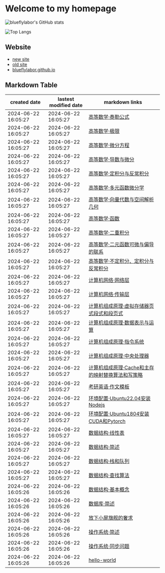 # Welcome to my homepage

![blueflylabor's GitHub stats](https://github-readme-stats.vercel.app/api?username=blueflylabor&count_private=true&theme=dark)

![Top Langs](https://github-readme-stats.vercel.app/api/top-langs?username=blueflylabor&layout=compact&count_private=true&theme=dark)

## Website
- [new site](https://www.cnblogs.com/blueflylabor)
- [old site](https://www.cnblogs.com/Carrawayang)
- [blueflylabor.github.io](https://blueflylabor.github.io)

## Markdown Table 


|created date|lastest modified date|markdown links|
|-|-|-|
|2024-06-22 16:05:27|2024-06-22 16:05:27|[高等数学·泰勒公式](https://github.com/blueflylabor/blueflylabor/blob/master/posts/高等数学·泰勒公式.md)
|2024-06-22 16:05:27|2024-06-22 16:05:27|[高等数学·极限](https://github.com/blueflylabor/blueflylabor/blob/master/posts/高等数学·极限.md)
|2024-06-22 16:05:27|2024-06-22 16:05:27|[高等数学·微分方程](https://github.com/blueflylabor/blueflylabor/blob/master/posts/高等数学·微分方程.md)
|2024-06-22 16:05:27|2024-06-22 16:05:27|[高等数学·导数与微分](https://github.com/blueflylabor/blueflylabor/blob/master/posts/高等数学·导数与微分.md)
|2024-06-22 16:05:27|2024-06-22 16:05:27|[高等数学·定积分与反常积分](https://github.com/blueflylabor/blueflylabor/blob/master/posts/高等数学·定积分与反常积分.md)
|2024-06-22 16:05:27|2024-06-22 16:05:27|[高等数学·多元函数微分学](https://github.com/blueflylabor/blueflylabor/blob/master/posts/高等数学·多元函数微分学.md)
|2024-06-22 16:05:27|2024-06-22 16:05:27|[高等数学·向量代数与空间解析几何](https://github.com/blueflylabor/blueflylabor/blob/master/posts/高等数学·向量代数与空间解析几何.md)
|2024-06-22 16:05:27|2024-06-22 16:05:27|[高等数学·函数](https://github.com/blueflylabor/blueflylabor/blob/master/posts/高等数学·函数.md)
|2024-06-22 16:05:27|2024-06-22 16:05:27|[高等数学·二重积分](https://github.com/blueflylabor/blueflylabor/blob/master/posts/高等数学·二重积分.md)
|2024-06-22 16:05:27|2024-06-22 16:05:27|[高等数学·二元函数可微与偏导的联系​](https://github.com/blueflylabor/blueflylabor/blob/master/posts/高等数学·二元函数可微与偏导的联系​.md)
|2024-06-22 16:05:27|2024-06-22 16:05:27|[高等数学·不定积分、定积分与反常积分](https://github.com/blueflylabor/blueflylabor/blob/master/posts/高等数学·不定积分、定积分与反常积分.md)
|2024-06-22 16:05:27|2024-06-22 16:05:27|[计算机网络·网络层](https://github.com/blueflylabor/blueflylabor/blob/master/posts/计算机网络·网络层.md)
|2024-06-22 16:05:27|2024-06-22 16:05:27|[计算机网络·传输层](https://github.com/blueflylabor/blueflylabor/blob/master/posts/计算机网络·传输层.md)
|2024-06-22 16:05:27|2024-06-22 16:05:27|[计算机组成原理·虚拟存储器页式段式和段页式](https://github.com/blueflylabor/blueflylabor/blob/master/posts/计算机组成原理·虚拟存储器页式段式和段页式.md)
|2024-06-22 16:05:27|2024-06-22 16:05:27|[计算机组成原理·数据表示与运算](https://github.com/blueflylabor/blueflylabor/blob/master/posts/计算机组成原理·数据表示与运算.md)
|2024-06-22 16:05:27|2024-06-22 16:05:27|[计算机组成原理·指令系统](https://github.com/blueflylabor/blueflylabor/blob/master/posts/计算机组成原理·指令系统.md)
|2024-06-22 16:05:27|2024-06-22 16:05:27|[计算机组成原理·中央处理器](https://github.com/blueflylabor/blueflylabor/blob/master/posts/计算机组成原理·中央处理器.md)
|2024-06-22 16:05:27|2024-06-22 16:05:27|[计算机组成原理·Cache和主存的映射替换算法和写策略](https://github.com/blueflylabor/blueflylabor/blob/master/posts/计算机组成原理·Cache和主存的映射替换算法和写策略.md)
|2024-06-22 16:05:27|2024-06-22 16:05:27|[考研英语·作文模板](https://github.com/blueflylabor/blueflylabor/blob/master/posts/考研英语·作文模板.md)
|2024-06-22 16:05:27|2024-06-22 16:05:27|[环境配置·Ubuntu22.04安装Nodejs](https://github.com/blueflylabor/blueflylabor/blob/master/posts/环境配置·Ubuntu22.04安装Nodejs.md)
|2024-06-22 16:05:27|2024-06-22 16:05:27|[环境配置·Ubuntu1804安装CUDA和Pytorch](https://github.com/blueflylabor/blueflylabor/blob/master/posts/环境配置·Ubuntu1804安装CUDA和Pytorch.md)
|2024-06-22 16:05:27|2024-06-22 16:05:27|[数据结构·线性表](https://github.com/blueflylabor/blueflylabor/blob/master/posts/数据结构·线性表.md)
|2024-06-22 16:05:27|2024-06-22 16:05:27|[数据结构·简述](https://github.com/blueflylabor/blueflylabor/blob/master/posts/数据结构·简述.md)
|2024-06-22 16:05:27|2024-06-22 16:05:27|[数据结构·栈和队列](https://github.com/blueflylabor/blueflylabor/blob/master/posts/数据结构·栈和队列.md)
|2024-06-22 16:05:27|2024-06-22 16:05:27|[数据结构·查找算法](https://github.com/blueflylabor/blueflylabor/blob/master/posts/数据结构·查找算法.md)
|2024-06-22 16:05:26|2024-06-22 16:05:26|[数据结构·基本概念](https://github.com/blueflylabor/blueflylabor/blob/master/posts/数据结构·基本概念.md)
|2024-06-22 16:05:26|2024-06-22 16:05:26|[数据库·简述](https://github.com/blueflylabor/blueflylabor/blob/master/posts/数据库·简述.md)
|2024-06-22 16:05:26|2024-06-22 16:05:26|[放下小屏旗舰的奢求](https://github.com/blueflylabor/blueflylabor/blob/master/posts/放下小屏旗舰的奢求.md)
|2024-06-22 16:05:26|2024-06-22 16:05:26|[操作系统·简述](https://github.com/blueflylabor/blueflylabor/blob/master/posts/操作系统·简述.md)
|2024-06-22 16:05:26|2024-06-22 16:05:26|[操作系统·同步问题](https://github.com/blueflylabor/blueflylabor/blob/master/posts/操作系统·同步问题.md)
|2024-06-22 16:05:26|2024-06-22 16:05:26|[hello-world](https://github.com/blueflylabor/blueflylabor/blob/master/posts/hello-world.md)
